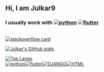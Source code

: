 ## Hi, I am Julkar9
### I usually work with [![python](https://img.shields.io/badge/PYTHON-0081a7?style=flat&logo=python&logoColor=white)]()  [![flutter](https://img.shields.io/badge/FLUTTER-073b4c?style=flat&logo=flutter&logoColor=white)]()
\
[![stackoverflow card](https://readme-components.vercel.app/api?component=stackoverflow&stackoverflowid=8522463&theme=dark)](https://stackoverflow.com/users/8522463/julkar9?tab=topactivity)

[![Julkar's GitHub stats](https://github-readme-stats-git-masterrstaa-rickstaa.vercel.app/api?username=julkaar9&count_private=true&theme=radical&show_icons=true&custom_title=My%20GitStats)](https://github.com/anuraghazra/github-readme-stats)

[![Top Langs](https://github-readme-stats-git-masterrstaa-rickstaa.vercel.app/api/top-langs/?username=julkaar9&layout=compact&hide=jupyter%20notebook&theme=radical&custom_title=Top%20Langs(public))](https://github.com/anuraghazra/github-readme-stats)\
[![python](https://img.shields.io/badge/PYTHON-0081a7?style=flat&logo=python&logoColor=white)]()[![flutter](https://img.shields.io/badge/FLUTTER-073b4c?style=flat&logo=flutter&logoColor=white)]()[![DJANGO](https://img.shields.io/badge/DJANGO-132a13?style=flat&logo=django&logoColor=white)]()[![HTML](https://img.shields.io/badge/HTML-239120?style=flat&logo=html5&logoColor=white)]()
